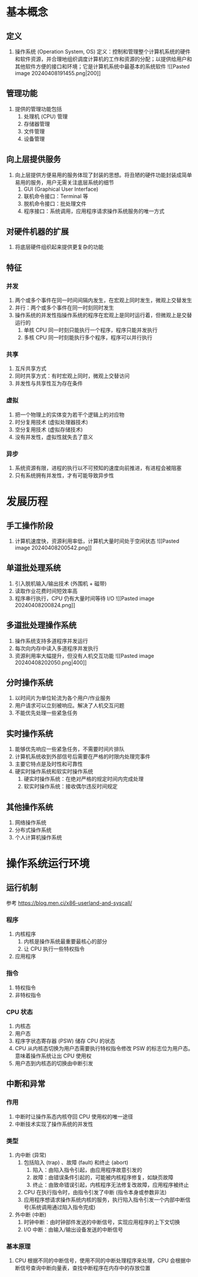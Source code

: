 # 基本概念
## 定义
1. 操作系统 (Operation System, OS) 定义：控制和管理整个计算机系统的硬件和软件资源，并合理地组织调度计算机的工作和资源的分配；以提供给用户和其他软件方便的接口和环境；它是计算机系统中最基本的系统软件 ![[Pasted image 20240408191455.png|200]]
## 管理功能
1. 提供的管理功能包括
	1. 处理机 (CPU) 管理
	2. 存储器管理
	3. 文件管理
	4. 设备管理
## 向上层提供服务
1. 向上层提供方便易用的服务体现了封装的思想。将丑陋的硬件功能封装成简单易用的服务，用户无需关注底层系统的细节
	1. GUI (Graphical User Interface)
	2. 联机命令接口：Terminal 等
	3. 脱机命令接口：批处理文件
	4. 程序接口：系统调用，应用程序请求操作系统服务的唯一方式
## 对硬件机器的扩展
1. 将底层硬件组织起来提供更复杂的功能
## 特征
### 并发
1. 两个或多个事件在同一时间间隔内发生，在宏观上同时发生，微观上交替发生
2. 并行：两个或多个事件在同一时刻同时发生
3. 操作系统的并发性指操作系统的程序在宏观上是同时运行着，但微观上是交替运行的
	1. 单核 CPU 同一时刻只能执行一个程序，程序只能并发执行
	2. 多核 CPU 同一时刻能执行多个程序，程序可以并行执行
### 共享
1. 互斥共享方式
2. 同时共享方式：有时宏观上同时，微观上交替访问
3. 并发性与共享性互为存在条件
### 虚拟
1. 把一个物理上的实体变为若干个逻辑上的对应物
2. 时分复用技术 (虚拟处理器技术)
3. 空分复用技术 (虚拟存储技术)
4. 没有并发性，虚拟性就失去了意义
### 异步
1. 系统资源有限，进程的执行以不可预知的速度向前推进，有进程会被阻塞
2. 只有系统拥有并发性，才有可能导致异步性
# 发展历程
## 手工操作阶段
1. 计算机速度快，资源利用率低，计算机大量时间处于空闲状态
![[Pasted image 20240408200542.png]]
## 单道批处理系统
1. 引入脱机输入/输出技术 (外围机 + 磁带)
2. 读取作业花费时间短效率高
3. 程序串行执行，CPU 仍有大量时间等待 I/O
![[Pasted image 20240408200824.png]]
## 多道批处理操作系统
1. 操作系统支持多道程序并发运行
2. 每次向内存中读入多道程序并发执行
3. 资源利用率大幅提升，但没有人机交互功能
![[Pasted image 20240408202050.png|400]]
## 分时操作系统
1. 以时间片为单位轮流为各个用户/作业服务
2. 用户请求可以立刻被响应。解决了人机交互问题
3. 不能优先处理一些紧急任务
## 实时操作系统
1. 能够优先响应一些紧急任务，不需要时间片排队
2. 计算机系统收到外部信号后需要在严格的时限内处理完事件
3. 主要它特点是及时性和可靠性
4. 硬实时操作系统和软实时操作系统
	1. 硬实时操作系统：在绝对严格的规定时间内完成处理
	2. 软实时操作系统：接收偶尔违反时间规定
## 其他操作系统
1. 网络操作系统
2. 分布式操作系统
3. 个人计算机操作系统
# 操作系统运行环境
## 运行机制
参考 https://blog.men.ci/x86-userland-and-syscall/
### 程序
1. 内核程序
	1. 内核是操作系统最重要最核心的部分
	2. 让 CPU 执行一些特权指令
2. 应用程序
### 指令
1. 特权指令
2. 非特权指令
### CPU 状态
1. 内核态
2. 用户态
3. 程序字状态寄存器 (PSW) 储存 CPU 的状态
4. CPU 从内核态切换为用户态需要执行特权指令修改 PSW 的标志位为用户态。意味着操作系统让出 CPU 使用权
5. 用户态到内核态的切换由中断引发
## 中断和异常
### 作用
1. 中断时让操作系态内核夺回 CPU 使用权的唯一途径
2. 中断技术实现了操作系统的并发性
### 类型
1. 内中断 (异常)
	1. 包括陷入 (trap) 、故障 (fault) 和终止 (abort)
		1. 陷入：由陷入指令引起，由应用程序故意引发的
		2. 故障：由错误条件引起的，可能被内核程序修复，如缺页故障
		3. 终止：由致命错误引起，内核程序无法修复改故障，应用程序被终止
	2. CPU 在执行指令时，由指令引发了中断 (指令本身或参数非法)
	3. 应用程序想请求操作系统内核的服务，执行陷入指令引发一个内部中断信号(系统调用通过陷入指令完成)
2. 外中断 (中断)
	1. 时钟中断：由时钟部件发送的中断信号，实现应用程序的上下文切换
	2. I/O 中断：由输入/输出设备发送的中断信号
### 基本原理
1. CPU 根据不同的中断信号，使用不同的中断处理程序来处理，CPU 会根据中断信号查询中断向量表，查找中断程序在内存中的存放位置